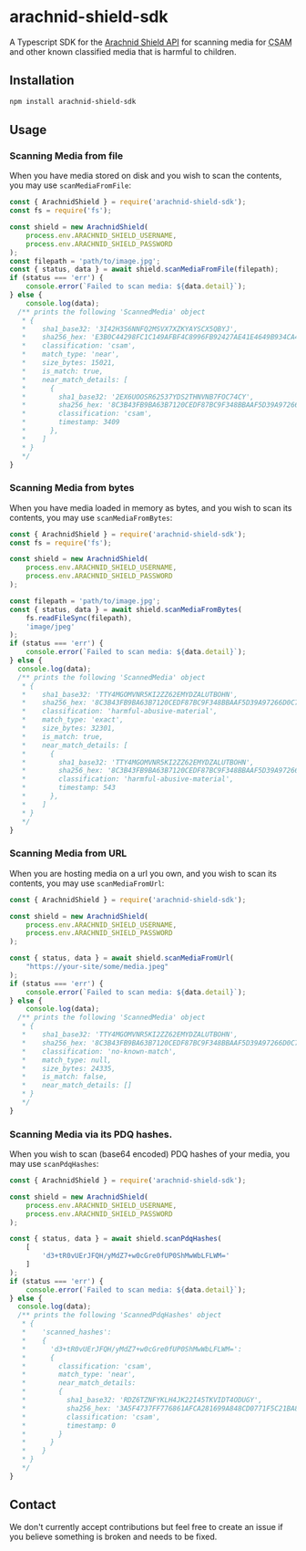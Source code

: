 # arachnid-shield-sdk

A Typescript SDK for the [Arachnid Shield API](https://shield.projectarachnid.com) for scanning media for <abbr title="Child Sexual Abuse Material">CSAM</abbr> and other known classified media that is harmful to children.

## Installation

```sh
npm install arachnid-shield-sdk
```

## Usage


### Scanning Media from file

When you have media stored on disk and you wish to scan the contents, you may use `scanMediaFromFile`:

```ts
const { ArachnidShield } = require('arachnid-shield-sdk');
const fs = require('fs');

const shield = new ArachnidShield(
    process.env.ARACHNID_SHIELD_USERNAME,
    process.env.ARACHNID_SHIELD_PASSWORD
);
const filepath = 'path/to/image.jpg';
const { status, data } = await shield.scanMediaFromFile(filepath);
if (status === 'err') {
    console.error(`Failed to scan media: ${data.detail}`);
} else {
    console.log(data);
  /** prints the following 'ScannedMedia' object
   * {
   *    sha1_base32: '3I42H3S6NNFQ2MSVX7XZKYAYSCX5QBYJ',
   *    sha256_hex: 'E3B0C44298FC1C149AFBF4C8996FB92427AE41E4649B934CA495991B7852B855',
   *    classification: 'csam',
   *    match_type: 'near',
   *    size_bytes: 15021,
   *    is_match: true,
   *    near_match_details: [
   *      {
   *        sha1_base32: '2EX6UOOSR62537YDS2THNVNB7FOC74CY',
   *        sha256_hex: '8C3B43FB9BA63B7120CEDF87BC9F348BBAAF5D39A97266D0C7587B5EFD6ABA2D',
   *        classification: 'csam',
   *        timestamp: 3409
   *      },
   *    ]
   * }
   */
}
```

### Scanning Media from bytes

When you have media loaded in memory as bytes, and you wish to scan its contents, you may use `scanMediaFromBytes`:

```ts
const { ArachnidShield } = require('arachnid-shield-sdk');
const fs = require('fs');

const shield = new ArachnidShield(
    process.env.ARACHNID_SHIELD_USERNAME,
    process.env.ARACHNID_SHIELD_PASSWORD
);

const filepath = 'path/to/image.jpg';
const { status, data } = await shield.scanMediaFromBytes(
    fs.readFileSync(filepath), 
    'image/jpeg'
);
if (status === 'err') {
    console.error(`Failed to scan media: ${data.detail}`);
} else {
  console.log(data);
  /** prints the following 'ScannedMedia' object
   * {
   *    sha1_base32: 'TTY4MGOMVNR5KI2ZZ62EMYDZALUTBOHN',
   *    sha256_hex: '8C3B43FB9BA63B7120CEDF87BC9F348BBAAF5D39A97266D0C7587B5EFD6ABA2D',
   *    classification: 'harmful-abusive-material',
   *    match_type: 'exact',
   *    size_bytes: 32301,
   *    is_match: true,
   *    near_match_details: [
   *      {
   *        sha1_base32: 'TTY4MGOMVNR5KI2ZZ62EMYDZALUTBOHN',
   *        sha256_hex: '8C3B43FB9BA63B7120CEDF87BC9F348BBAAF5D39A97266D0C7587B5EFD6ABA2D',
   *        classification: 'harmful-abusive-material',
   *        timestamp: 543
   *      },
   *    ]
   * }
   */
}
```

### Scanning Media from URL

When you are hosting media on a url you own, and you wish to scan its contents, you may use `scanMediaFromUrl`:

```ts
const { ArachnidShield } = require('arachnid-shield-sdk');

const shield = new ArachnidShield(
    process.env.ARACHNID_SHIELD_USERNAME,
    process.env.ARACHNID_SHIELD_PASSWORD
);

const { status, data } = await shield.scanMediaFromUrl(
    "https://your-site/some/media.jpeg"
);
if (status === 'err') {
    console.error(`Failed to scan media: ${data.detail}`);
} else {
    console.log(data);
  /** prints the following 'ScannedMedia' object
   * {
   *    sha1_base32: 'TTY4MGOMVNR5KI2ZZ62EMYDZALUTBOHN',
   *    sha256_hex: '8C3B43FB9BA63B7120CEDF87BC9F348BBAAF5D39A97266D0C7587B5EFD6ABA2D',
   *    classification: 'no-known-match',
   *    match_type: null,
   *    size_bytes: 24335,
   *    is_match: false,
   *    near_match_details: []
   * }
   */
}
```

### Scanning Media via its PDQ hashes.

When you wish to scan (base64 encoded) PDQ hashes of your media, you may use `scanPdqHashes`:

```ts
const { ArachnidShield } = require('arachnid-shield-sdk');

const shield = new ArachnidShield(
    process.env.ARACHNID_SHIELD_USERNAME,
    process.env.ARACHNID_SHIELD_PASSWORD
);

const { status, data } = await shield.scanPdqHashes(
    [
        'd3+tR0vUErJFQH/yMdZ7+w0cGre0fUP0ShMwWbLFLWM='
    ]
);
if (status === 'err') {
    console.error(`Failed to scan media: ${data.detail}`);
} else {
  console.log(data);
  /** prints the following 'ScannedPdqHashes' object
   * {
   *    'scanned_hashes':
   *    {
   *      'd3+tR0vUErJFQH/yMdZ7+w0cGre0fUP0ShMwWbLFLWM=':
   *      {
   *        classification: 'csam',
   *        match_type: 'near',
   *        near_match_details:
   *        {
   *          sha1_base32: 'RDZ6TZNFYKLH4JK22I45TKVIDT4ODUGY',
   *          sha256_hex: '3A5F4737FF776861AFCA281699A848CD0771F5C21BA88AD6CAB5C065C6175703',
   *          classification: 'csam',
   *          timestamp: 0
   *        }
   *      }
   *    }
   * }   
   */
}
```

## Contact

We don't currently accept contributions but feel free to create an issue if you believe something is broken and needs to be fixed.
